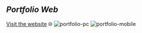 ## ***Portfolio Web*** 
[Visit the website](https://cawtoz.dev/) 🌐
![portfolio-pc](https://github.com/user-attachments/assets/d6dfb686-4e7f-4dd1-8ad8-a254b579ffe8)
![portfolio-mobile](https://github.com/user-attachments/assets/69e124c0-0312-4352-b540-42bb9828d009)
